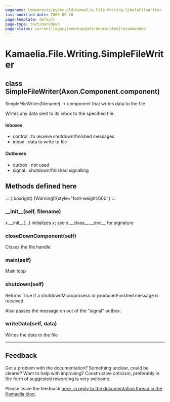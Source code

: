 ```yaml
---
pagename: Components/pydoc.old/Kamaelia.File.Writing.SimpleFileWriter
last-modified-date: 2008-09-20
page-template: default
page-type: text/markdown
page-status: current|legacy|needsupdate|deprecated|recommended
---
```

Kamaelia.File.Writing.SimpleFileWriter
======================================

class SimpleFileWriter(Axon.Component.component)
------------------------------------------------

SimpleFileWriter(filename) -\> component that writes data to the file

Writes any data sent to its inbox to the specified file.

#### Inboxes

-   control : to receive shutdown/finished messages
-   inbox : data to write to file

#### Outboxes

-   outbox : not used
-   signal : shutdown/finished signalling

Methods defined here
--------------------

::: {.boxright}
[Warning!]{style="font-weight:600"}
:::

### \_\_init\_\_(self, filename)

x.\_\_init\_\_(\...) initializes x; see x.\_\_class\_\_.\_\_doc\_\_ for
signature

### closeDownComponent(self)

Closes the file handle

### main(self)

Main loop

### shutdown(self)

Returns True if a shutdownMicroprocess or producerFinished message is
received.

Also passes the message on out of the \"signal\" outbox.

### writeData(self, data)

Writes the data to the file

------------------------------------------------------------------------

Feedback
--------

Got a problem with the documentation? Something unclear, could be
clearer? Want to help with improving? Constructive criticism, preferably
in the form of suggested rewording is very welcome.

Please leave the feedback [here, in reply to the documentation thread in
the Kamaelia
blog](http://kamaelia.sourceforge.net/cgi-bin/blog/blog.cgi?rm=addpostcomment&postid=1131454685).
